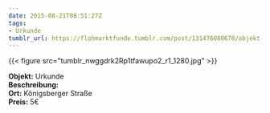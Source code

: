 ```yaml
---
date: 2015-08-21T08:51:27Z
tags:
- Urkunde
tumblr_url: https://flohmarktfunde.tumblr.com/post/131476080678/objekt-urkunde-beschreibung-lorem-ipsum-ort
---
```

 {{< figure src="tumblr_nwggdrk2Rp1tfawupo2_r1_1280.jpg" >}}  

**Objekt:** Urkunde  
**Beschreibung:**   
**Ort:** Königsberger Straße  
**Preis:** 5€
